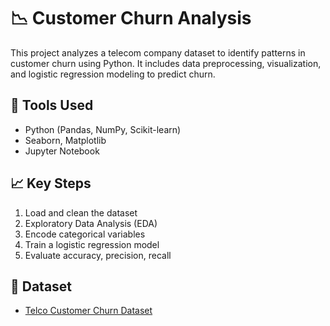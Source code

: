 # 📉 Customer Churn Analysis

This project analyzes a telecom company dataset to identify patterns in customer churn using Python. It includes data preprocessing, visualization, and logistic regression modeling to predict churn.

## 🔧 Tools Used
- Python (Pandas, NumPy, Scikit-learn)
- Seaborn, Matplotlib
- Jupyter Notebook

## 📈 Key Steps
1. Load and clean the dataset
2. Exploratory Data Analysis (EDA)
3. Encode categorical variables
4. Train a logistic regression model
5. Evaluate accuracy, precision, recall

## 📁 Dataset
- [Telco Customer Churn Dataset](https://www.kaggle.com/datasets/blastchar/telco-customer-churn)

